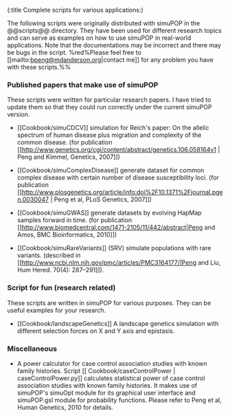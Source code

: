 (:title Complete scripts for various applications:)

The following scripts were originally distributed with simuPOP in the @@scripts@@ directory. They have been used for different research topics and can serve as examples on how to use simuPOP in real-world applications. Note that the documentations may be incorrect and there may be bugs in the script. %red%Please feel free to [[mailto:bpeng@mdanderson.org|contact me]] for any problem you have with these scripts.%% 


### Published papers that make use of simuPOP

These scripts were written for particular research papers. I have tried to update them so that they could run correctly under the current simuPOP version.

* [[Cookbook/simuCDCV]] simulation for Reich's paper: On the allelic spectrum of human disease plus migration and complexity of the common disease. (for publication [[http://www.genetics.org/cgi/content/abstract/genetics.106.058164v1 | Peng and Kimmel, Genetics, 2007]])

* [[Cookbook/simuComplexDisease]] generate dataset for common complex disease  with certain number of disease susceptibility loci.  (for publication [[http://www.plosgenetics.org/article/info:doi%2F10.1371%2Fjournal.pgen.0030047 | Peng et al, PLoS Genetics,  2007]])

* [[Cookbook/simuGWAS]] generate datasets by evolving HapMap samples forward in time. (for publication [[http://www.biomedcentral.com/1471-2105/11/442/abstract|Peng and Amos, BMC Bioinformatics, 2010]])

* [[Cookbook/simuRareVariants]] (SRV) simulate populations with rare variants. (described in [[http://www.ncbi.nlm.nih.gov/pmc/articles/PMC3164177/|Peng and Liu, Hum Hered. 70(4): 287–291]]).

### Script for fun (research related)

These scripts are written in simuPOP for various purposes. They can be useful examples for your research.

* [[Cookbook/landscapeGenetics]] A landscape genetics simulation with different selection forces on X and Y axis and epistasis.

### Miscellaneous
* A power calculator for case control association studies with known family histories. Script [[ Cookbook/caseControlPower | caseControlPower.py]] calculates statistical power of case control association studies with known family histories. It makes use of simuPOP's simuOpt module for its graphical user interface and simuPOP.gsl module for probability functions. Please refer to Peng et al, Human Genetics, 2010 for details.
